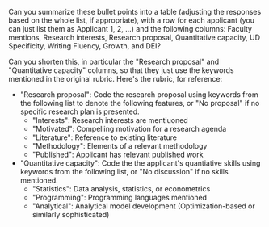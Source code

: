 Can you summarize these bullet points into a table (adjusting the
responses based on the whole list, if appropriate), with a row for
each applicant (you can just list them as Applicant 1, 2, ...) and the
following columns: Faculty mentions, Research interests, Research
proposal, Quantitative capacity, UD Specificity, Writing Fluency,
Growth, and DEI?

Can you shorten this, in particular the "Research proposal" and
"Quantitative capacity" columns, so that they just use the keywords
mentioned in the original rubric. Here's the rubric, for reference:
 - "Research proposal": Code the research proposal using keywords from the following list to denote the following features, or "No proposal" if no specific research plan is presented.
     - "Interests": Research interests are mentiuoned
     - "Motivated": Compelling motivation for a research agenda
     - "Literature": Reference to existing literature
     - "Methodology": Elements of a relevant methodology
     - "Published": Applicant has relevant published work
 - "Quantitative capacity": Code the the applicant's quantiative skills using keywords from the following list, or "No discussion" if no skills mentioned.
     - "Statistics": Data analysis, statistics, or econometrics
     - "Programming": Programming languages mentioned
     - "Analytical": Analytical model development (Optimization-based or similarly sophisticated)
